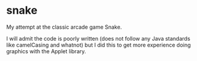 snake
=====
My attempt at the classic arcade game Snake.

I will admit the code is poorly written (does not follow any Java standards like camelCasing and whatnot) but I did this to get more experience doing graphics with the Applet library.

